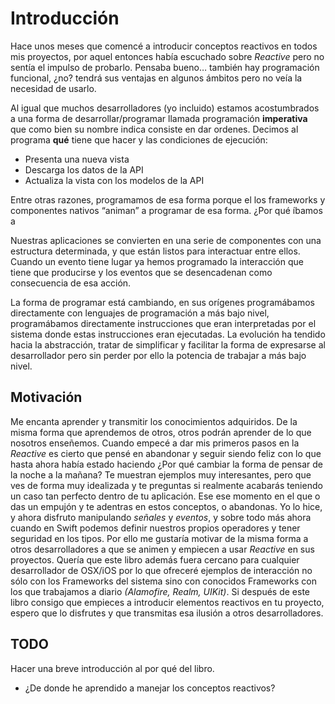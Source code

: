 # Introducción

Hace unos meses que comencé a introducir conceptos reactivos en todos mis proyectos, por aquel entonces había escuchado sobre *Reactive* pero no sentía el impulso de probarlo. Pensaba bueno… también hay programación funcional, ¿no? tendrá sus ventajas en algunos ámbitos pero no veía la necesidad de usarlo.

Al igual que muchos desarrolladores (yo incluido) estamos acostumbrados a una forma de desarrollar/programar llamada programación **imperativa** que como bien su nombre indica consiste en dar ordenes. Decimos al programa **qué** tiene que hacer y las condiciones de ejecución:

- Presenta una nueva vista
- Descarga los datos de la API
- Actualiza la vista con los modelos de la API

Entre otras razones, programamos de esa forma porque el los frameworks y componentes nativos “animan” a programar de esa forma. ¿Por qué íbamos a 


Nuestras aplicaciones se convierten en una serie de componentes con una estructura determinada, y que están listos para interactuar entre ellos. Cuando un evento tiene lugar ya hemos programado la interacción que tiene que producirse y los eventos que se desencadenan como consecuencia de esa acción. 

La forma de programar está cambiando, en sus orígenes programábamos directamente con lenguajes de programación a más bajo nivel, programábamos directamente instrucciones que eran interpretadas por el sistema donde estas instrucciones eran ejecutadas. La evolución ha tendido hacia la abstracción, tratar de simplificar y facilitar la forma de expresarse al desarrollador pero sin perder por ello la potencia de trabajar a más bajo nivel. 


## Motivación
Me encanta aprender y transmitir los conocimientos adquiridos. De la misma forma que aprendemos de otros, otros podrán aprender de lo que nosotros enseñemos. Cuando empecé a dar mis primeros pasos en la *Reactive* es cierto que pensé en abandonar y seguir siendo feliz con lo que hasta ahora había estado haciendo ¿Por qué cambiar la forma de pensar de la noche a la mañana? Te muestran ejemplos muy interesantes, pero que ves de forma muy idealizada y te preguntas si realmente acabarás teniendo un caso tan perfecto dentro de tu aplicación. Ese ese momento en el que o das un empujón y te adentras en estos conceptos, o abandonas. Yo lo hice, y ahora disfruto manipulando *señales* y *eventos*, y sobre todo más ahora cuando en Swift podemos definir nuestros propios operadores y tener seguridad en los tipos. Por ello me gustaría motivar de la misma forma a otros desarrolladores a que se animen y empiecen a usar *Reactive* en sus proyectos. 
Quería  que este libro además fuera cercano para cualquier desarrollador de OSX/iOS por lo que ofreceré ejemplos de interacción no sólo con los Frameworks del sistema sino con conocidos Frameworks con los que trabajamos a diario *(Alamofire, Realm, UIKit)*. Si después de este libro consigo que empieces a introducir elementos reactivos en tu proyecto, espero que lo disfrutes y que transmitas esa ilusión a otros desarrolladores.

## TODO
Hacer una breve introducción al por qué del libro. 
- ¿De donde he aprendido a manejar los conceptos reactivos?